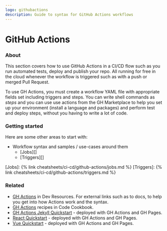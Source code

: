 ```yaml
---
logo: githubactions
description: Guide to syntax for GitHub Actions workflows
---
```

# GitHub Actions

### About

This section covers how to use GitHub Actions in a CI/CD flow such as you run automated tests, deploy and publish your repo. All running for free in the cloud whenever the workflow is triggered such as with a push or merged Pull Request.

To use GH Actions, you must create a workflow YAML file with appropriate fields set including triggers and steps. You can write shell commands as _steps_ and you can use use actions from the GH Marketplace to help you set up your environment (install a language and packages) and perform test and deploy steps, without you having to write a lot of code.

### Getting started

Here are some other areas to start with:

- Workflow syntax and samples / use-cases around them
    - [Jobs][]
    - [Triggers][]

[Jobs]: {% link cheatsheets/ci-cd/github-actions/jobs.md %}
[Triggers]: {% link cheatsheets/ci-cd/github-actions/triggers.md %}

### Related

- [GH Actions](https://michaelcurrin.github.io/dev-resources/resources/ci-cd/github-actions/) in Dev Resources. For external links such as to docs, to help you get into how Actions work and the syntax.
- [GH Actions](https://michaelcurrin.github.io/dev-resources/resources/ci-cd/github-actions/) recipes in Code Cookbook.
- [GH Actions Jekyll Quickstart](https://github.com/MichaelCurrin/jekyll-gh-actions-quickstart) - deployed with GH Actions and GH Pages.
- [React Quickstart](https://github.com/MichaelCurrin/react-quickstart) - deployed with GH Actions and GH Pages.
- [Vue Quickstart](https://github.com/MichaelCurrin/vue-quickstart) - deployed with GH Actions and GH Pages.
